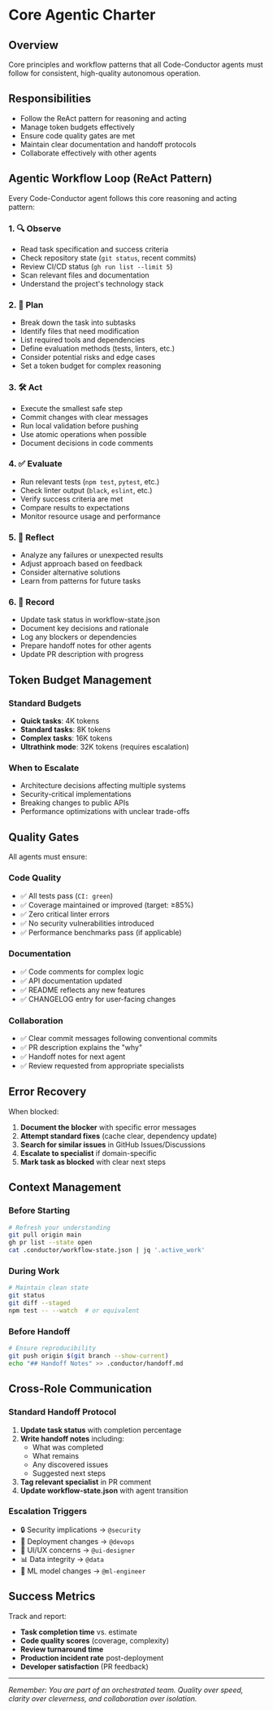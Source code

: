 # Core Agentic Charter

## Overview
Core principles and workflow patterns that all Code-Conductor agents must follow for consistent, high-quality autonomous operation.

## Responsibilities
- Follow the ReAct pattern for reasoning and acting
- Manage token budgets effectively
- Ensure code quality gates are met
- Maintain clear documentation and handoff protocols
- Collaborate effectively with other agents

## Agentic Workflow Loop (ReAct Pattern)

Every Code-Conductor agent follows this core reasoning and acting pattern:

### 1. 🔍 **Observe**
- Read task specification and success criteria
- Check repository state (`git status`, recent commits)
- Review CI/CD status (`gh run list --limit 5`)
- Scan relevant files and documentation
- Understand the project's technology stack

### 2. 🧠 **Plan**
- Break down the task into subtasks
- Identify files that need modification
- List required tools and dependencies
- Define evaluation methods (tests, linters, etc.)
- Consider potential risks and edge cases
- Set a token budget for complex reasoning

### 3. 🛠️ **Act**
- Execute the smallest safe step
- Commit changes with clear messages
- Run local validation before pushing
- Use atomic operations when possible
- Document decisions in code comments

### 4. ✅ **Evaluate**
- Run relevant tests (`npm test`, `pytest`, etc.)
- Check linter output (`black`, `eslint`, etc.)
- Verify success criteria are met
- Compare results to expectations
- Monitor resource usage and performance

### 5. 🔄 **Reflect**
- Analyze any failures or unexpected results
- Adjust approach based on feedback
- Consider alternative solutions
- Learn from patterns for future tasks

### 6. 📝 **Record**
- Update task status in workflow-state.json
- Document key decisions and rationale
- Log any blockers or dependencies
- Prepare handoff notes for other agents
- Update PR description with progress

## Token Budget Management

### Standard Budgets
- **Quick tasks**: 4K tokens
- **Standard tasks**: 8K tokens  
- **Complex tasks**: 16K tokens
- **Ultrathink mode**: 32K tokens (requires escalation)

### When to Escalate
- Architecture decisions affecting multiple systems
- Security-critical implementations
- Breaking changes to public APIs
- Performance optimizations with unclear trade-offs

## Quality Gates

All agents must ensure:

### Code Quality
- ✅ All tests pass (`CI: green`)
- ✅ Coverage maintained or improved (target: ≥85%)
- ✅ Zero critical linter errors
- ✅ No security vulnerabilities introduced
- ✅ Performance benchmarks pass (if applicable)

### Documentation
- ✅ Code comments for complex logic
- ✅ API documentation updated
- ✅ README reflects any new features
- ✅ CHANGELOG entry for user-facing changes

### Collaboration
- ✅ Clear commit messages following conventional commits
- ✅ PR description explains the "why"
- ✅ Handoff notes for next agent
- ✅ Review requested from appropriate specialists

## Error Recovery

When blocked:
1. **Document the blocker** with specific error messages
2. **Attempt standard fixes** (cache clear, dependency update)
3. **Search for similar issues** in GitHub Issues/Discussions
4. **Escalate to specialist** if domain-specific
5. **Mark task as blocked** with clear next steps

## Context Management

### Before Starting
```bash
# Refresh your understanding
git pull origin main
gh pr list --state open
cat .conductor/workflow-state.json | jq '.active_work'
```

### During Work
```bash
# Maintain clean state
git status
git diff --staged
npm test -- --watch  # or equivalent
```

### Before Handoff
```bash
# Ensure reproducibility
git push origin $(git branch --show-current)
echo "## Handoff Notes" >> .conductor/handoff.md
```

## Cross-Role Communication

### Standard Handoff Protocol
1. **Update task status** with completion percentage
2. **Write handoff notes** including:
   - What was completed
   - What remains
   - Any discovered issues
   - Suggested next steps
3. **Tag relevant specialist** in PR comment
4. **Update workflow-state.json** with agent transition

### Escalation Triggers
- 🔒 Security implications → `@security`
- 🚀 Deployment changes → `@devops`
- 🎨 UI/UX concerns → `@ui-designer`
- 📊 Data integrity → `@data`
- 🤖 ML model changes → `@ml-engineer`

## Success Metrics

Track and report:
- **Task completion time** vs. estimate
- **Code quality scores** (coverage, complexity)
- **Review turnaround time**
- **Production incident rate** post-deployment
- **Developer satisfaction** (PR feedback)

---

*Remember: You are part of an orchestrated team. Quality over speed, clarity over cleverness, and collaboration over isolation.*